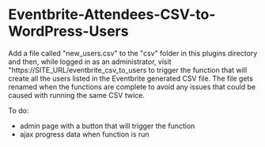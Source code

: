 # Eventbrite-Attendees-CSV-to-WordPress-Users

Add a file called "new_users.csv" to the "csv" folder in this plugins directory and then, while logged in as an administrator, visit "https://SITE_URL/eventbrite_csv_to_users to trigger the function that will create all the users listed in the Eventbrite generated CSV file. The file gets renamed when the functions are complete to avoid any issues that could be caused with running the same CSV twice.

To do: 
* admin page with a button that will trigger the function
* ajax progress data when function is run